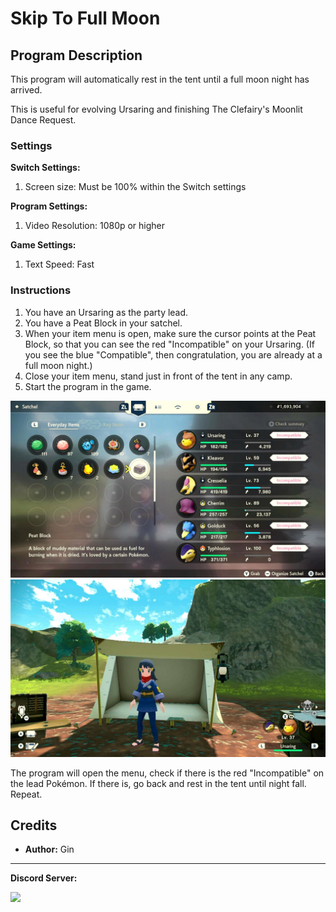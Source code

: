 # Skip To Full Moon


## Program Description

This program will automatically rest in the tent until a full moon night has arrived.

This is useful for evolving Ursaring and finishing The Clefairy's Moonlit Dance Request.


### Settings

**Switch Settings:**
1. Screen size: Must be 100% within the Switch settings

**Program Settings:**
1. Video Resolution: 1080p or higher

**Game Settings:**
1. Text Speed: Fast


### Instructions

1. You have an Ursaring as the party lead.
2. You have a Peat Block in your satchel.
3. When your item menu is open, make sure the cursor points at the Peat Block, so that you can see the red "Incompatible" on your Ursaring. (If you see the blue "Compatible", then congratulation, you are already at a full moon night.)
4. Close your item menu, stand just in front of the tent in any camp.
5. Start the program in the game.

<img src="images/SkipToFullMoon-0.jpg">

<img src="images/SkipToFullMoon-1.jpg">

The program will open the menu, check if there is the red "Incompatible" on the lead Pokémon. If there is, go back and rest in the tent until night fall. Repeat.



## Credits

- **Author:** Gin



<hr>

**Discord Server:** 

[<img src="https://canary.discordapp.com/api/guilds/695809740428673034/widget.png?style=banner2">](https://discord.gg/cQ4gWxN)
